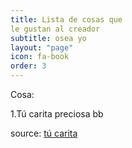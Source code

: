 ```yaml
---
title: Lista de cosas que 
le gustan al creador 
subtitle: osea yo
layout: "page"
icon: fa-book
order: 3
---
```


Cosa: 

1.Tú carita preciosa bb 

source: [tú carita](https://www.instagram.com/p/B20AS0jBvWQOjFt8TZFgPnfFckeNxHdAv117vc0/)
